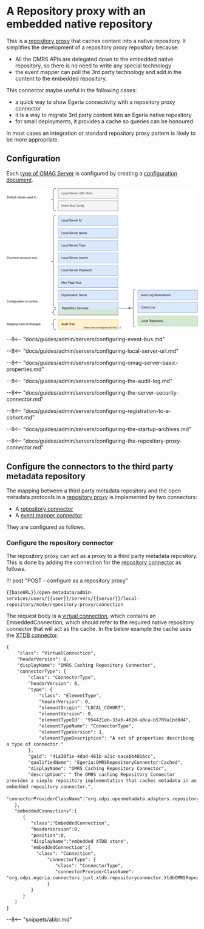 <!-- SPDX-License-Identifier: CC-BY-4.0 -->
<!-- Copyright Contributors to the Egeria project. -->

#  A Repository proxy with an embedded native repository 

This is a [repository proxy](/concepts/repository-proxy) that caches content into a native repository.
It simplifies the development of a repository proxy repository because:

- All the OMRS APIs are delegated down to the embedded native repository, so there is no need to write any special technology 
- the event mapper can poll the 3rd party technology and add in the content to the embedded repository.

This connector maybe useful in the following cases:

- a quick way to show Egeria connectivity with a repository proxy connector
- it is a way to migrate 3rd party content into an Egeria native repository
- for small deployments, it provides a cache so queries can be honoured. 

In most cases an integration or standard repository proxy pattern is likely to be more appropriate. 

## Configuration 
Each [type of OMAG Server](/concepts/omag-server/#types-of-omag-server) is configured by creating
a [configuration document](/concepts/configuration-document).

![Configuration for a repository proxy](../../guides/admin/servers/repository-proxy-configuration.svg)

--8<-- "docs/guides/admin/servers/configuring-event-bus.md"

--8<-- "docs/guides/admin/servers/configuring-local-server-url.md"

--8<-- "docs/guides/admin/servers/configuring-omag-server-basic-properties.md"

--8<-- "docs/guides/admin/servers/configuring-the-audit-log.md"

--8<-- "docs/guides/admin/servers/configuring-the-server-security-connector.md"

--8<-- "docs/guides/admin/servers/configuring-registration-to-a-cohort.md"

--8<-- "docs/guides/admin/servers/configuring-the-startup-archives.md"

--8<-- "docs/guides/admin/servers/configuring-the-repository-proxy-connector.md"

## Configure the connectors to the third party metadata repository

The mapping between a third party metadata repository and the open metadata protocols in a [repository proxy](/concepts/repository-proxy) is implemented by two connectors:

- A [repository connector](/concepts/repository-connector)
- A [event mapper connector](/concepts/event-mapper-connector)

They are configured as follows.

### Configure the repository connector

The repository proxy can act as a proxy to a third party metadata repository. This is done by adding the connection for the [repository connector](/concepts/repository-connector) as follows.


!!! post "POST - configure as a repository proxy"
```
{{baseURL}}/open-metadata/admin-services/users/{{user}}/servers/{{server}}/local-repository/mode/repository-proxy/connection
```

The request body is a [virtual connection](/concepts/connection/?h=embeddedconnection#virtual-connections), which contains an EmbeddedConnection, which should refer
to the required native repository connector that will act as the cache.
In the below example the cache uses the [XTDB connector](/connectors/repository/xtdb/).

```
{
    "class": "VirtualConnection",
    "headerVersion": 0,
    "displayName": "OMRS Caching Repository Connector",
    "connectorType": {
        "class": "ConnectorType",
        "headerVersion": 0,
        "type": {
            "class": "ElementType",
            "headerVersion": 0,
            "elementOrigin": "LOCAL_COHORT",
            "elementVersion": 0,
            "elementTypeId": "954421eb-33a6-462d-a8ca-b5709a1bd0d4",
            "elementTypeName": "ConnectorType",
            "elementTypeVersion": 1,
            "elementTypeDescription": "A set of properties describing a type of connector."
        },
        "guid": "41a30f1e-4dad-461b-a21c-eacabb4016cc",
        "qualifiedName": "Egeria:OMRSRepositoryConnector:Cached",
        "displayName": "OMRS Caching Repository Connector",
        "description": " The OMRS caching Repository Connector provides a simple repository implementation that caches metadata in an embedded repository connector.",
        "connectorProviderClassName":"org.odpi.openmetadata.adapters.repositoryservices.caching.repositoryconnector.CachingOMRSRepositoryProxyConnectorProvider"
   },
   "embeddedConnections":[
      {
         "class":"EmbeddedConnection",
         "headerVersion":0,
         "position":0,
         "displayName":"embedded XTDB store",
         "embeddedConnection":{  
           "class": "Connection",
               "connectorType": {
                  "class": "ConnectorType",
                  "connectorProviderClassName": "org.odpi.egeria.connectors.juxt.xtdb.repositoryconnector.XtdbOMRSRepositoryConnectorProvider"
               }
         }
      }
   ]
}
```


--8<-- "snippets/abbr.md"
